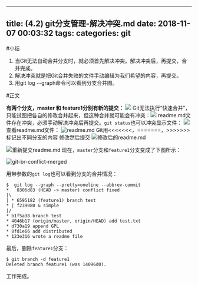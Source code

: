 
---
title: (4.2) git分支管理-解决冲突.md
date: 2018-11-07 00:03:32
tags:
categories: git
---
#小结
1. 当Git无法自动合并分支时，就必须首先解决冲突。解决冲突后，再提交，合并完成。
2. 解决冲突就是把Git合并失败的文件手动编辑为我们希望的内容，再提交。
3. 用git log --graph命令可以看到分支合并图。

#正文

**有两个分支，master 和 feature1分别有新的提交：**
![](https://upload-images.jianshu.io/upload_images/14597179-3edaa975e99dd4ed.png?imageMogr2/auto-orient/strip%7CimageView2/2/w/1240)
Git无法执行“快速合并”，只能试图把各自的修改合并起来，但这种合并就可能会有冲突：![](https://upload-images.jianshu.io/upload_images/14597179-448e94dedfe9d19c.png?imageMogr2/auto-orient/strip%7CimageView2/2/w/1240)
readme.md文件存在冲突，必须手动解决冲突后再提交。`git status`也可以冲突显示文件：
![](https://upload-images.jianshu.io/upload_images/14597179-05ef6a2b2b483f46.png?imageMogr2/auto-orient/strip%7CimageView2/2/w/1240)
查看readme.md文件：
![readme.md](https://upload-images.jianshu.io/upload_images/14597179-7842f42d4041f9bb.png?imageMogr2/auto-orient/strip%7CimageView2/2/w/1240)
Git用<<<<<<<，=======，>>>>>>>标记出不同分支的内容
修改然后提交
![修改后的readme.md](https://upload-images.jianshu.io/upload_images/14597179-a290b88508db6a30.png?imageMogr2/auto-orient/strip%7CimageView2/2/w/1240)

![重新提交readme.md](https://upload-images.jianshu.io/upload_images/14597179-caead914eec9d86b.png?imageMogr2/auto-orient/strip%7CimageView2/2/w/1240)
现在，`master`分支和`feature1`分支变成了下图所示：

![git-br-conflict-merged](http://upload-images.jianshu.io/upload_images/14597179-2d83e968a2ca3ae9?imageMogr2/auto-orient/strip%7CimageView2/2/w/1240)

用带参数的`git log`也可以看到分支的合并情况：

```
$  git log --graph --pretty=oneline --abbrev-commit
*   8306d83 (HEAD -> master) conflict fixed
|\
| * 6595182 (feature1) branch test
* | f239080 & simple
|/
* b1f5a38 branch test
* 4046b17 (origin/master, origin/HEAD) add test.txt
* d730a19 append GPL
* 8fd1e66 add distributed
* 123e316 wrote a readme file

```

最后，删除`feature1`分支：

```
$ git branch -d feature1
Deleted branch feature1 (was 14096d0).
```
工作完成。
